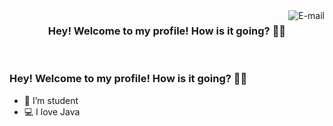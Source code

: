 <img align="right" alt="E-mail" src="https://user-images.githubusercontent.com/71906492/94837743-05891580-03eb-11eb-8593-6d9a90598057.png"/>
</a>

<h3 align="center">Hey! Welcome to my profile! How is it going? 👋🥰</h3>
<br/>

### Hey! Welcome to my profile! How is it going? 👋🥰

- 🚀 I’m student
- 💻 I love Java
